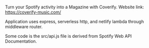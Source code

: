 Turn your Spotify activity into a Magazine with Coverify. Website link: https://coverify-music.com/

Application uses express, serverless http, and netlify lambda through middleware router.

Some code is the src/api.js file is derived from Spotify Web API Documentation.
